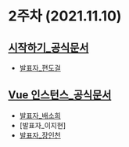 2주차 (2021.11.10)
======================
[시작하기_공식문서](https://kr.vuejs.org/v2/guide/index.html)
-----------------------
- [발표자_편도걸](./시작하기_편도걸.md)

[Vue 인스턴스_공식문서](https://kr.vuejs.org/v2/guide/instance.html)
-----------------------
- [발표자_배소희](./Vue_인스턴스_배소희.pdf)
- [발표자_이지현]
- [발표자_장인천](./Vue_인스턴스_장인천.pdf)
